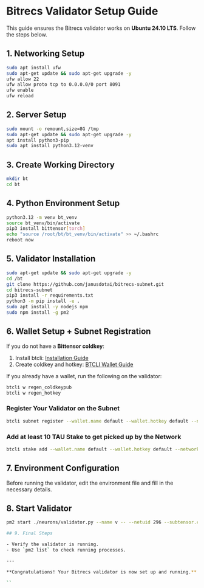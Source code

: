 # Bitrecs Validator Setup Guide

This guide ensures the Bitrecs validator works on **Ubuntu 24.10 LTS**. Follow the steps below.

## 1. Networking Setup

```bash
sudo apt install ufw
sudo apt-get update && sudo apt-get upgrade -y
ufw allow 22
ufw allow proto tcp to 0.0.0.0/0 port 8091
ufw enable
ufw reload
```

## 2. Server Setup

```bash
sudo mount -o remount,size=8G /tmp
sudo apt-get update && sudo apt-get upgrade -y
apt install python3-pip
sudo apt install python3.12-venv
```

## 3. Create Working Directory

```bash
mkdir bt
cd bt
```

## 4. Python Environment Setup

```bash
python3.12 -m venv bt_venv
source bt_venv/bin/activate
pip3 install bittensor[torch]
echo "source /root/bt/bt_venv/bin/activate" >> ~/.bashrc
reboot now
```

## 5. Validator Installation

```bash
sudo apt-get update && sudo apt-get upgrade -y
cd /bt
git clone https://github.com/janusdotai/bitrecs-subnet.git
cd bitrecs-subnet
pip3 install -r requirements.txt
python3 -m pip install -e .
sudo apt install -y nodejs npm
sudo npm install -g pm2
```

## 6. Wallet Setup + Subnet Registration

If you do not have a **Bittensor coldkey**:

1. Install btcli: [Installation Guide](https://docs.bittensor.com/getting-started/install-btcli)
2. Create coldkey and hotkey: [BTCLI Wallet Guide](https://docs.bittensor.com/btcli#btcli-wallet)

If you already have a wallet, run the following on the validator:

```bash
btcli w regen_coldkeypub
btcli w regen_hotkey
```

### Register Your Validator on the Subnet

```bash
btcli subnet register --wallet.name default --wallet.hotkey default --network ws://138.197.163.127:9944
```

### Add at least 10 TAU Stake to get picked up by the Network

```bash
btcli stake add --wallet.name default --wallet.hotkey default --network ws://138.197.163.127:9944
```

## 7. Environment Configuration

Before running the validator, edit the environment file and fill in the necessary details.

## 8. Start Validator

```bash
pm2 start ./neurons/validator.py --name v -- --netuid 296 --subtensor.chain_endpoint wss://test.finney.opentensor.ai:443 --wallet.name default --wallet.hotkey default --logging.debug ```

## 9. Final Steps

- Verify the validator is running.
- Use `pm2 list` to check running processes.

---

**Congratulations! Your Bitrecs validator is now set up and running.** 🚀

``
